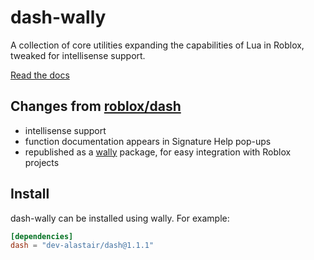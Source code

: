 # dash-wally

A collection of core utilities expanding the capabilities of Lua in Roblox, tweaked for intellisense support.

[Read the docs](https://roblox.github.io/dash-internal/)

## Changes from [roblox/dash](https://github.com/roblox/dash)

- intellisense support
- function documentation appears in Signature Help pop-ups
- republished as a [wally](wally.run) package, for easy integration with Roblox projects

## Install

dash-wally can be installed using wally. For example:

```toml
[dependencies]
dash = "dev-alastair/dash@1.1.1"
```
